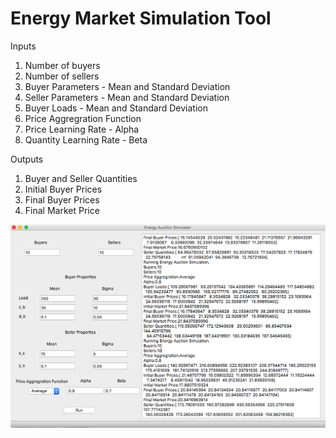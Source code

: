 # Energy Market Simulation Tool

Inputs 

1. Number of buyers
2. Number of sellers
3. Buyer Parameters - Mean and Standard Deviation
4. Seller Parameters - Mean and Standard Deviation
5. Buyer Loads - Mean and Standard Deviation
6. Price Aggregration Function
7. Price Learning Rate - Alpha
8. Quantity Learning Rate - Beta

Outputs 

1. Buyer and Seller Quantities
2. Initial Buyer Prices
3. Final Buyer Prices
4. Final Market Price

![alt text](https://github.com/gmomo/energy_market_simulation/blob/master/Sofware.png)
